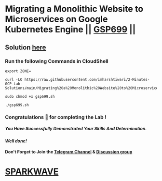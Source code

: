 # Migrating a Monolithic Website to Microservices on Google Kubernetes Engine || [GSP699](https://www.cloudskillsboost.google/focuses/11953?parent=catalog) ||

## Solution [here](https://youtu.be/KMsZs5IDolM)

### Run the following Commands in CloudShell

```
export ZONE=
```
```
curl -LO https://raw.githubusercontent.com/imharshtiwari/2-Minutes-GCP-Lab-Solutions/main/Migrating%20a%20Monolithic%20Website%20to%20Microservices%20on%20Google%20Kubernetes%20Engine/gsp699.sh

sudo chmod +x gsp699.sh

./gsp699.sh
```

### Congratulations 🎉 for completing the Lab !

##### *You Have Successfully Demonstrated Your Skills And Determination.*

#### *Well done!*

#### Don't Forget to Join the [Telegram Channel](https://t.me/sparkwave.01) & [Discussion group](https://t.me/sparkwave.01chats)

# [SPARKWAVE](https://www.youtube.com/@sparkwave.01)
